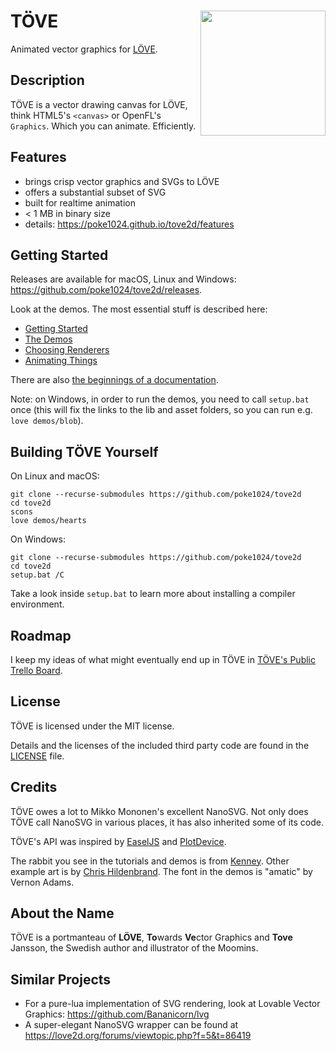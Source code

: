 # TÖVE <img align="right" src="https://github.com/poke1024/tove2d/blob/master/docs/tutorials/images/tovelogo.png" height="200">
Animated vector graphics for [LÖVE](https://love2d.org/).

## Description
TÖVE is a vector drawing canvas for LÖVE, think HTML5's `<canvas>` or  OpenFL's `Graphics`. Which you can animate. Efficiently.

## Features
* brings crisp vector graphics and SVGs to LÖVE
* offers a substantial subset of SVG
* built for realtime animation
* < 1 MB in binary size
* details: https://poke1024.github.io/tove2d/features

## Getting Started
Releases are available for macOS, Linux and Windows: https://github.com/poke1024/tove2d/releases.

Look at the demos. The most essential stuff is described here:

* [Getting Started](docs/tutorials/Getting_Started.md)
* [The Demos](docs/tutorials/Demos.md)
* [Choosing Renderers](docs/tutorials/Renderers.md)
* [Animating Things](docs/tutorials/Animation.md)

There are also [the beginnings of a documentation](https://poke1024.github.io/tove2d/).

Note: on Windows, in order to run the demos, you need to call `setup.bat` once (this
will fix the links to the lib and asset folders, so you can run e.g. `love demos/blob`).

## Building TÖVE Yourself

On Linux and macOS:

```
git clone --recurse-submodules https://github.com/poke1024/tove2d
cd tove2d
scons
love demos/hearts
```

On Windows:

```
git clone --recurse-submodules https://github.com/poke1024/tove2d
cd tove2d
setup.bat /C
```

Take a look inside `setup.bat` to learn more about installing a compiler environment.

## Roadmap

I keep my ideas of what might eventually end up in TÖVE in [TÖVE's Public Trello Board](https://trello.com/b/p5nWCZVC/t%C3%B6ve).

## License
TÖVE is licensed under the MIT license.

Details and the licenses of the included third party code are found in the [LICENSE](https://github.com/poke1024/tove2d/blob/master/LICENSE) file.

## Credits
TÖVE owes a lot to Mikko Mononen's excellent NanoSVG. Not only does TÖVE call NanoSVG in various places, it has also inherited some of its code.

TÖVE's API was inspired by [EaselJS](https://www.createjs.com/easeljs) and [PlotDevice](https://plotdevice.io/PlotDevice).

The rabbit you see in the tutorials and demos is from [Kenney](https://kenney.nl/). Other example art is by [Chris Hildenbrand](https://2dgameartguru.com/). The font in the demos is "amatic" by Vernon Adams. 

## About the Name
TÖVE is a portmanteau of **LÖVE**, **To**wards **Ve**ctor Graphics and **Tove** Jansson, the Swedish author and illustrator of the Moomins.

## Similar Projects
* For a pure-lua implementation of SVG rendering, look at Lovable Vector Graphics: https://github.com/Bananicorn/lvg
* A super-elegant NanoSVG wrapper can be found at https://love2d.org/forums/viewtopic.php?f=5&t=86419
